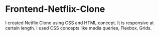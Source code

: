 # Frontend-Netflix-Clone
I created Netflix Clone using CSS and HTML concept. It is responsive at certain length.
I used CSS concepts like media queries, Flexbox, Grids.
